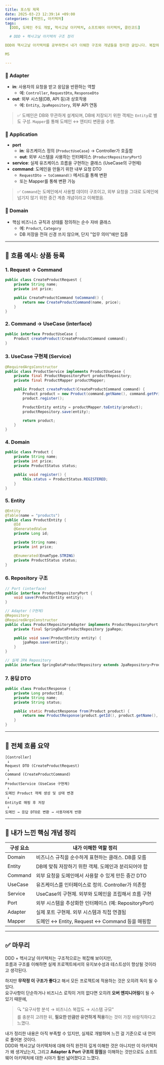 ```yaml
---
title: 포스팅 제목
date: 2025-03-23 12:39:14 +09:00
categories: [백엔드, 아키텍처]
tags:
  [DDD, 도메인 주도 개발, 헥사고날 아키텍처, 소프트웨어 아키텍처, 클린코드]

  # DDD + 헥사고날 아키텍처 구조 정리

DDD와 헥사고날 아키텍처를 공부하면서 내가 이해한 구조와 개념들을 정리한 글입니다. 복잡하게 느껴질 수 있는 아키텍처 개념들을 실제 예제와 함께 정리하며, 어떤 역할을 하는지 중심으로 풀어보았습니다.

MS

---
```


### 🔸 Adapter
- **in**: 사용자의 요청을 받고 응답을 반환하는 역할
  - 예: `Controller`, `RequestDto`, `ResponseDto`
- **out**: 외부 시스템(DB, API 등)과 상호작용
  - 예: `Entity`, `JpaRepository`, 외부 API 연동

> ✅ 도메인은 DB와 무관하게 설계되며, DB에 저장되기 위한 객체는 `Entity`로 별도 구성. `Mapper`를 통해 도메인 ↔ 엔티티 변환을 수행.

### 🔸 Application
- **port**
  - **in**: 유즈케이스 정의 (`ProductUseCase`) → Controller가 호출함
  - **out**: 외부 시스템을 사용하는 인터페이스 (`ProductRepositoryPort`)
- **service**: 실제 유즈케이스 흐름을 구현하는 클래스 (UseCase의 구현체)
- **command**: 도메인을 만들기 위한 내부 요청 DTO
  - `RequestDto → toCommand()` 메서드를 통해 변환
  - 또는 Mapper를 통해 변환 가능

> ✅ `Command`는 도메인에서 사용할 데이터 구조이고, 외부 요청을 그대로 도메인에 넘기지 않기 위한 중간 계층 개념이라고 이해했음.

### 🔸 Domain
- 핵심 비즈니스 규칙과 상태를 정의하는 순수 자바 클래스
  - 예: `Product`, `Category`
  - DB 저장을 전혀 신경 쓰지 않으며, 단지 "업무 의미"에만 집중

---

## 🔁 흐름 예시: 상품 등록

### 1. Request → Command
```java
public class CreateProductRequest {
    private String name;
    private int price;

    public CreateProductCommand toCommand() {
        return new CreateProductCommand(name, price);
    }
}
```

### 2. Command → UseCase (interface)
```java
public interface ProductUseCase {
    Product createProduct(CreateProductCommand command);
}
```

### 3. UseCase 구현체 (Service)
```java
@RequiredArgsConstructor
public class ProductService implements ProductUseCase {
    private final ProductRepositoryPort productRepository;
    private final ProductMapper productMapper;

    public Product createProduct(CreateProductCommand command) {
        Product product = new Product(command.getName(), command.getPrice());
        product.register();

        ProductEntity entity = productMapper.toEntity(product);
        productRepository.save(entity);

        return product;
    }
}
```

### 4. Domain
```java
public class Product {
    private String name;
    private int price;
    private ProductStatus status;

    public void register() {
        this.status = ProductStatus.REGISTERED;
    }
}
```

### 5. Entity
```java
@Entity
@Table(name = "products")
public class ProductEntity {
    @Id
    @GeneratedValue
    private Long id;

    private String name;
    private int price;

    @Enumerated(EnumType.STRING)
    private ProductStatus status;
}
```

### 6. Repository 구조
```java
// Port (interface)
public interface ProductRepositoryPort {
    void save(ProductEntity entity);
}

// Adapter (구현체)
@Repository
@RequiredArgsConstructor
public class ProductRepositoryAdapter implements ProductRepositoryPort {
    private final SpringDataProductRepository jpaRepo;

    public void save(ProductEntity entity) {
        jpaRepo.save(entity);
    }
}

// 실제 JPA Repository
public interface SpringDataProductRepository extends JpaRepository<ProductEntity, Long> {}
```

### 7. 응답 DTO
```java
public class ProductResponse {
    private Long productId;
    private String name;
    private String status;

    public static ProductResponse from(Product product) {
        return new ProductResponse(product.getId(), product.getName(), product.getStatus().name());
    }
}
```

---

## 🔄 전체 흐름 요약
```
[Controller]
 ↓
Request DTO (CreateProductRequest)
 ↓
Command (CreateProductCommand)
 ↓
ProductService (UseCase 구현체)
 ↓
도메인 Product 객체 생성 및 상태 변경
 ↓
Entity로 매핑 후 저장
 ↓
도메인 → 응답 DTO로 변환 → 사용자에게 반환
```

---

## 🧠 내가 느낀 핵심 개념 정리

| 구성 요소 | 내가 이해한 역할 정리 |
|------------|------------------|
| Domain     | 비즈니스 규칙을 순수하게 표현하는 클래스. DB를 모름 |
| Entity     | DB에 맞춰 저장하기 위한 객체. 도메인과 분리되어야 함 |
| Command    | 외부 요청을 도메인에서 사용할 수 있게 만든 중간 DTO |
| UseCase    | 유즈케이스를 인터페이스로 정의. Controller가 의존함 |
| Service    | UseCase의 구현체. 외부와 도메인을 조립해서 흐름 구현 |
| Port       | 외부 시스템을 추상화한 인터페이스 (예: RepositoryPort) |
| Adapter    | 실제 포트 구현체. 외부 시스템과 직접 연결됨 |
| Mapper     | 도메인 ↔ Entity, Request ↔ Command 등을 매핑함 |

---

## ✅ 마무리

DDD + 헥사고날 아키텍처는 구조적으로는 복잡해 보이지만,  
흐름과 구조를 이해하면 실제 프로젝트에서의 유지보수성과 테스트성이 향상될 것이라고 생각된다.

하지만 **무작정 이 구조가 좋다**고 해서 모든 프로젝트에 적용하는 것은 오히려 독이 될 수 있다.  
요구사항이 단순하거나 비즈니스 로직이 거의 없다면 오히려 **오버 엔지니어링**이 될 수 있기 때문에,

> 🔍 "요구사항 분석 → 비즈니스 복잡도 → 시스템 규모"  
를 충분히 고려한 뒤, **필요한 만큼만 유연하게 적용**하는 것이 가장 바람직하다고 느꼈다.

내가 정리한 내용은 아직 부족할 수 있지만, 실제로 개발하며 느낀 걸 기준으로 내 언어로 풀어본 것이다.  
DDD와 헥사고날 아키텍처에 대해 아직 완전히 깊게 이해한 것은 아니지만 이 아키텍처가 왜 생겨났는지, 그리고 **Adapter & Port 구조의 장점**을 이해하는 것만으로도 소프트웨어 아키텍처에 대한 시야가 훨씬 넓어졌다고 느꼈다.
